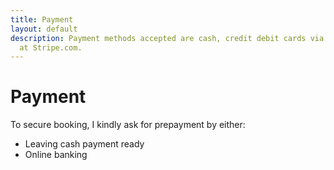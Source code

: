 ```yaml
---
title: Payment
layout: default
description: Payment methods accepted are cash, credit debit cards via online payments
  at Stripe.com.
---
```


# Payment
To secure booking, I kindly ask for prepayment by either:

* Leaving cash payment ready
* Online banking 
